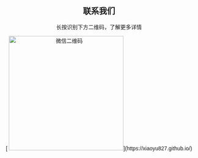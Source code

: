 
<html lang="en">
<head>
    <meta charset="UTF-8">
    <meta name="viewport" content="width=device-width, initial-scale=1.0">
    <title>联系我们</title>
    <style>
        body {
            text-align: center;
            font-family: Arial, sans-serif;
            margin-top: 50px;
        }
        img {
            width: 300px;
            height: 300px;
        }
    </style>
</head>
<body>
    <h2>联系我们</h2>
    <p>长按识别下方二维码，了解更多详情</p>
   [ <img src="[https://raw.githubusercontent.com/xiaoyu827/xiaoyu827.github.io/main/群二维码.png](https://github.com/xiaoyu827/xiaoyu827.github.io/raw/main/群二维码.png)" alt="微信二维码">](https://xiaoyu827.github.io/)
</body>
</html>

